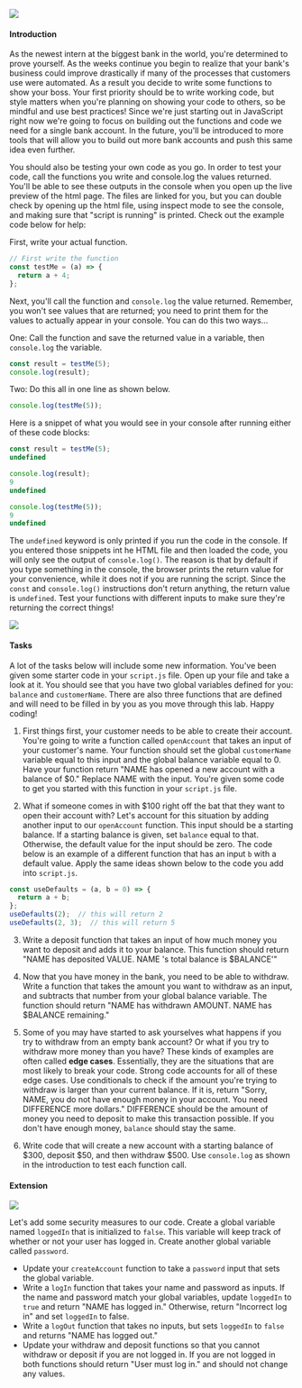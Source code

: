 ![](https://media.gettyimages.com/photos/mature-woman-inserting-credit-card-into-local-french-cash-machine-picture-id723498437)
#### Introduction
As the newest intern at the biggest bank in the world, you're determined to prove yourself. As the weeks continue you begin to realize that your bank's business could improve drastically if many of the processes that customers use were automated. As a result you decide to write some functions to show your boss. Your first priority should be to write working code, but style matters when you're planning on showing your code to others, so be mindful and use best practices! Since we're just starting out in JavaScript right now we're going to focus on building out the functions and code we need for a single bank account. In the future, you'll be introduced to more tools that will allow you to build out more bank accounts and push this same idea even further.

You should also be testing your own code as you go. In order to test your code, call the functions you write and console.log the values returned. You'll be able to see these outputs in the console when you open up the live preview of the html page. The files are linked for you, but you can double check by opening up the html file, using inspect mode to see the console, and making sure that "script is running" is printed. Check out the example code below for help:

First, write your actual function.
```javascript
// First write the function
const testMe = (a) => {
  return a + 4;
};
```

Next, you'll call the function and `console.log` the value returned. Remember, you won't see values that are returned; you need to print them for the values to actually appear in your console. You can do this two ways...

One: Call the function and save the returned value in a variable, then `console.log` the variable.
```javascript
const result = testMe(5);
console.log(result);
```
Two: Do this all in one line as shown below.
```javascript
console.log(testMe(5));
```
Here is a snippet of what you would see in your console after running either of these code blocks:

```javascript
const result = testMe(5);
undefined

console.log(result);
9
undefined

console.log(testMe(5));
9
undefined
```

The `undefined` keyword is only printed if you run the code in the console. If you entered those snippets int he HTML file and then loaded the code, you will only see the output of `console.log()`.
The reason is that by default if you type something in the console, the browser prints the return value for your convenience, while it does not if you are running the script. Since the `const` and `console.log()` instructions don't return anything, the return value is `undefined`.
Test your functions with different inputs to make sure they're returning the correct things!

![](https://media.gettyimages.com/photos/closeup-of-benjamin-franklins-portrait-on-the-one-hundred-dollar-bill-picture-id636176028)
#### Tasks
A lot of the tasks below will include some new information. You've been given some starter code in your `script.js` file. Open up your file and take a look at it. You should see that you have two global variables defined for you: `balance` and `customerName`. There are also three functions that are defined and will need to be filled in by you as you move through this lab. Happy coding!

1. First things first, your customer needs to be able to create their account. You're going to write a function called `openAccount` that takes an input of your customer's name. Your function should set the global `customerName` variable equal to this input and the global balance variable equal to 0. Have your function return "NAME has opened a new account with a balance of $0." Replace NAME with the input. You're given some code to get you started with this function in your `script.js` file.

2. What if someone comes in with $100 right off the bat that they want to open their account with? Let's account for this situation by adding another input to our `openAccount` function. This input should be a starting balance. If a starting balance is given, set `balance` equal to that. Otherwise, the default value for the input should be zero. The code below is an example of a different function that has an input `b` with a default value. Apply the same ideas shown below to the code you add into `script.js`.
```javascript
const useDefaults = (a, b = 0) => {
  return a + b;
};
useDefaults(2);  // this will return 2
useDefaults(2, 3);  // this will return 5
```
3. Write a deposit function that takes an input of how much money you want to deposit and adds it to your balance. This function should return "NAME has deposited VALUE. NAME 's total balance is $BALANCE'"

4. Now that you have money in the bank, you need to be able to withdraw. Write a function that takes the amount you want to withdraw as an input, and subtracts that number from your global balance variable. The function should return "NAME has withdrawn AMOUNT. NAME has $BALANCE remaining."

5. Some of you may have started to ask yourselves what happens if you try to withdraw from an empty bank account? Or what if you try to withdraw more money than you have? These kinds of examples are often called **edge cases**. Essentially, they are the situations that are most likely to break your code. Strong code accounts for all of these edge cases. Use conditionals to check if the amount you're trying to withdraw is larger than your current balance. If it is, return "Sorry, NAME, you do not have enough money in your account. You need DIFFERENCE more dollars." DIFFERENCE should be the amount of money you need to deposit to make this transaction possible. If you don't have enough money, `balance` should stay the same.

6. Write code that will create a new account with a starting balance of $300, deposit $50, and then withdraw $500. Use `console.log` as shown in the introduction to test each function call.

#### Extension
![](https://media.gettyimages.com/photos/vault-door-picture-iddv631022b)

Let's add some security measures to our code. Create a global variable named `loggedIn` that is initialized to `false`. This variable will keep track of whether or not your user has logged in. Create another global variable called `password`.
* Update your `createAccount` function to take a `password` input that sets the global variable.
* Write a `logIn` function that takes your name and password as inputs. If the name and password match your global variables, update `loggedIn` to `true` and return "NAME has logged in." Otherwise, return "Incorrect log in" and set `loggedIn` to false.
* Write a `logOut` function that takes no inputs, but sets `loggedIn` to `false` and returns "NAME has logged out."
* Update your withdraw and deposit functions so that you cannot withdraw or deposit if you are not logged in. If you are not logged in both functions should return "User must log in." and should not change any values.
